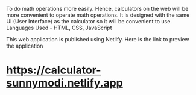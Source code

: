 To do math operations more easily. Hence, calculators on the web will be more convenient to operate math operations. It is designed with the same UI (User Interface) as the calculator so it will be convenient to use. Languages Used - HTML, CSS, JavaScript

This web application is published using Netlify. Here is the link to preview the application 
 # https://calculator-sunnymodi.netlify.app
